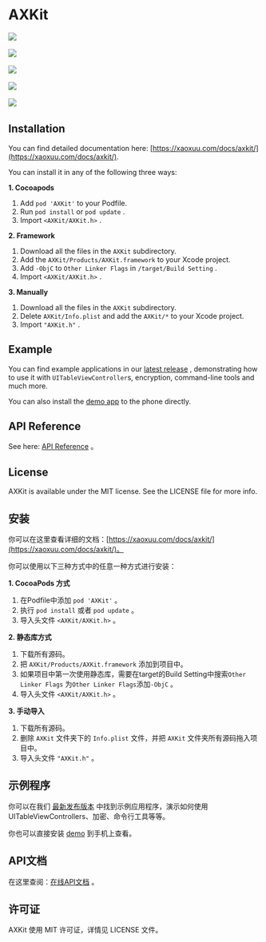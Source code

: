 # AXKit



<!-- 开源协议 -->
[![](https://img.shields.io/badge/license-MIT-green.svg?style=flat)](https://raw.githubusercontent.com/xaoxuu/AXKit/master/LICENSE) 
<!-- 平台 -->
[![](https://img.shields.io/badge/platform-iOS%208%2B%20-orange.svg?style=flat)](https://www.apple.com/nl/ios/) 
<!-- 版本 -->
[![](https://img.shields.io/cocoapods/v/AXKit.svg?style=flat)](https://cocoapods.org/pods/AXKit) 
<!-- 下载量 -->
[![](https://img.shields.io/cocoapods/dt/AXKit.svg)](https://codeload.github.com/xaoxuu/AXKit/zip/master) 
<!-- 应用量 -->
[![](https://img.shields.io/cocoapods/at/AXKit.svg)](https://cocoapods.org/pods/AXKit) 



## Installation

You can find detailed documentation here: [https://xaoxuu.com/docs/axkit/](https://xaoxuu.com/docs/axkit/).

You can install it in any of the following three ways:

**1. Cocoapods**

1. Add `pod 'AXKit'` to your Podfile.
2. Run `pod install` or `pod update` .
3. Import `<AXKit/AXKit.h>` .


**2. Framework**

1. Download all the files in the `AXKit` subdirectory.
2. Add the `AXKit/Products/AXKit.framework` to your Xcode project.
3. Add `-ObjC` to `Other Linker Flags` in `/target/Build Setting` .
4. Import `<AXKit/AXKit.h>` .


**3. Manually**

1. Download all the files in the `AXKit` subdirectory.
2. Delete `AXKit/Info.plist` and add the `AXKit/*` to your Xcode project.
3. Import `"AXKit.h"` .




## Example

You can find example applications in our [latest release](https://github.com/xaoxuu/AXKit/releases/latest) , demonstrating how to use it with `UITableViewController`s, encryption, command-line tools and much more.

You can also install the [demo app](itms-services://?action=download-manifest&url=https://xaoxuu.com/apps/AXKitDemo/manifest.plist) to the phone directly.



## API Reference

See here: [API Reference](https://xaoxuu.com/api-reference/axkit) 。




## License

AXKit is available under the MIT license. See the LICENSE file for more info.




## 安装

你可以在这里查看详细的文档：[https://xaoxuu.com/docs/axkit/](https://xaoxuu.com/docs/axkit/)。

你可以使用以下三种方式中的任意一种方式进行安装：

**1. CocoaPods 方式**

1. 在Podfile中添加 `pod 'AXKit'` 。
2. 执行 `pod install` 或者 `pod update` 。
3. 导入头文件 `<AXKit/AXKit.h>` 。

**2. 静态库方式**

1. 下载所有源码。
2. 把 `AXKit/Products/AXKit.framework` 添加到项目中。
3. 如果项目中第一次使用静态库，需要在target的Build Setting中搜索`Other Linker Flags`
   为`Other Linker Flags`添加`-ObjC` 。
4. 导入头文件 `<AXKit/AXKit.h>` 。

**3. 手动导入**

1. 下载所有源码。
2. 删除 `AXKit` 文件夹下的 `Info.plist` 文件，并把  `AXKit` 文件夹所有源码拖入项目中。
3. 导入头文件 `"AXKit.h"` 。



## 示例程序

你可以在我们 [最新发布版本](https://github.com/xaoxuu/AXKit/releases/latest) 中找到示例应用程序，演示如何使用UITableViewControllers、加密、命令行工具等等。

你也可以直接安装 [demo](itms-services://?action=download-manifest&url=https://xaoxuu.com/apps/AXKitDemo/manifest.plist) 到手机上查看。

## API文档

在这里查阅：[在线API文档](https://xaoxuu.com/api-reference/axkit) 。



## 许可证

AXKit 使用 MIT 许可证，详情见 LICENSE 文件。